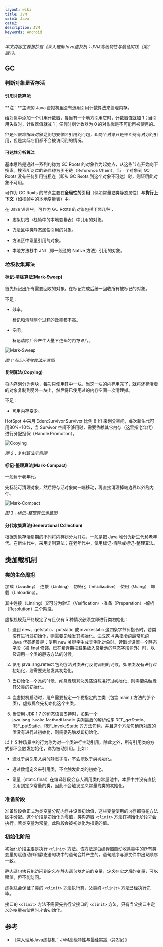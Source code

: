 ```yaml
---
layout: wiki
title: JVM
cate1: Java
cate2:
description: JVM
keywords: Android
---
```


*本文内容主要摘抄自《深入理解Java虚拟机：JVM高级特性与最佳实践（第2版）》。*

## GC

### 判断对象是否存活

#### 引用计数算法

**注：**主流的 Java 虚拟机里没有选用引用计数算法来管理内存。

给对象中添加一个引用计数器，每当有一个地方引用它时，计数器值就加 1；当引用失效时，计数器值就减 1；任何时刻计数器为 0 的对象就是不可能再被使用的。

但是它很难解决对象之间想要循环引用的问题，即两个对象只是相互持有对方的引用，但是实际它们都不会被访问到的情况。

#### 可达性分析算法

基本思路是通过一系列的称为 GC Roots 的对象作为起始点，从这些节点开始向下搜索，搜索所走过的路径称为引用链（Reference Chain），当一个对象到 GC Roots 没有任何引用链相连（即从 GC Roots 到这个对象不可达）时，则证明此对象不可用。

可作为 GC Roots 的节点主要在**全局性的引用**（例如常量或类静态属性）与**执行上下文**（如栈帧中的本地变量表）中。

在 Java 语言中，可作为 GC Roots 的对象包括下面几种：

* 虚拟机栈（栈帧中的本地变量表）中引用的对象。

* 方法区中类静态属性引用的对象。

* 方法区中常量引用的对象。

* 本地方法栈中 JNI（即一般说的 Native 方法）引用的对象。

### 垃圾收集算法

#### 标记-清除算法(Mark-Sweep)

首先标记出所有需要回收的对象，在标记完成后统一回收所有被标记的对象。

不足：

* 效率。

    标记和清除两个过程的效率都不高。

* 空间。

    标记清除后会产生大量不连续的内存碎片。

![Mark-Sweep](/images/wiki/mark-sweep.jpeg)

*图 1: 标记-清除算法示意图*

#### 复制算法(Copying)

将内存划分为两块，每次只使用其中一块。当这一块的内存用完了，就将还存活着的对象复制到另外一块上，然后将已使用过的内存空间一次清理掉。

不足：

* 可用内存变少。

HotSpot 中采用 Eden:Survivor:Survivor 比例 8:1:1 来划分空间，每次新生代可用80%+10%，当 Survivor 空间不够用时，需要依赖其它内存（这里指老年代）进行分配担保（Handle Promotion）。

![Copying](/images/wiki/copying.jpeg)

*图 2：复制算法示意图*

#### 标记-整理算法(Mark-Compact)

一般用于老年代。

先标记可清理对象，然后将存活对象向一端移动，再直接清理掉端边界以外的内存。

![Mark-Compact](/images/wiki/mark-compact.jpeg)

*图 3：标记-整理算法示意图*

#### 分代收集算法(Generational Collection)

根据对象存活周期的不同将内存划分为几块，一般是把 Java 堆分为新生代和老年代。在新生代中，采用复制算法；在老年代中，使用标记-清除或标记-整理算法。

## 类加载机制

### 类的生命周期

加载（Loading）-连接（Linking）-初始化（Initialization）-使用（Using）-卸载（Unloading）。

其中连接（Linking）又可分为验证（Verification）-准备（Preparation）-解析（Resolution）三个阶段。

虚拟机规范严格规定了有且仅有 5 种情况必须立即进行类初始化：

1. 遇到 new、getstatic、putstatic 或 invokestatic 这四条字节码指令时，若类没有进行过初始化，则需要先触发其初始化。生成这 4 条指令的最常见的 Java 代码场景是：使用 new 关键字生成实例化对象时、读取或设置一个静态字段（被 final 修饰，已在编译期把结果放入常量池的静态字段除外）时，以及调用一个类的静态方法的时候。

2. 使用 java.lang.reflect 包的方法对类进行反射调用的时候，如果类没有进行过初始化，则需要先触发其初始化。

3. 当初始化一个类的时候，如果发现其父类还没有进行过初始化，则需要先触发其父类的初始化。

4. 当虚拟机启动时，用户需要指定一个要指定的主类（包含 main() 方法的那个类），虚拟机会先初始化这个主类。

5. 当使用 JDK 1.7 的动态语言支持时，如果一个 java.lang.invoke.MethodHandle 实例最后的解析结果 REF_getStatic、REF_putStatic、REF_invokeStatic 的方法句柄，并且这个方法句柄所对应的类没有进行过初始化，则需要先触发其初始化。

以上 5 种场景中的行为称为对一个类进行主动引用，除此之外，所有引用类的方式都不会触发初始化，称为被动引用。比如：

* 通过子类引用父类的静态字段，不会导致子类初始化。

* 通过数组定义来引用类，不会触发此类的初始化。

* 常量（static final）在编译阶段会存入调用类的常量池中，本质中并没有直接引用到定义常量的类，因此不会触发定义常量的类的初始化。

### 准备阶段

准备阶段会正式为类变量分配内存并设置初始值，这些变量使用的内存都将在方法区中分配。这个阶段是初始化为零值，类构造器 `<clinit>` 方法在初始化阶段才会执行。若类变量为常量，此阶段会被初始化为指定的值。

### 初始化阶段

初始化阶段主要是执行 `<clinit>` 方法。该方法是由编译器自动收集类中的所有类变量的赋值动作和静态语句块中的语句合并产生的，语句顺序与源文件中出现顺序一致。

静态语句块只能访问到定义在静态语句块之前的变量，定义在它之后的变量，可以赋值，但不能访问。

虚拟机会保证子类的 `<clinit>` 方法执行前，父类的 `<clinit>` 方法已经执行完毕。

接口的 `<clinit>` 方法不需要先执行父接口的 `<clinit>` 方法，只有当父接口中定义的变量被使用时才会初始化。

## 参考

* 《深入理解Java虚拟机：JVM高级特性与最佳实践（第2版）》
